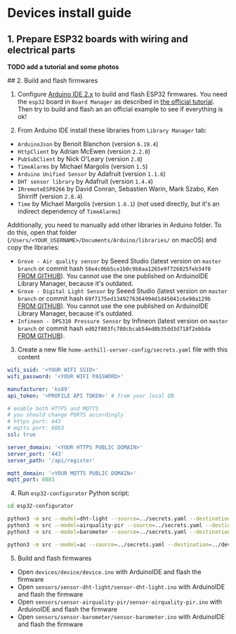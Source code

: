 # Devices install guide


## 1. Prepare ESP32 boards with wiring and electrical parts

**TODO add a tutorial and some photos**


## 2. Build and flash firmwares


1. Configure [Arduino IDE 2.x](https://www.arduino.cc/en/software) to build and flash ESP32 firmwares. You need the `esp32` board in `Board Manager` as described in [the official tutorial](https://espressif-docs.readthedocs-hosted.com/projects/arduino-esp32/en/latest/installing.html).
Then try to build and flash an an official example to see if everything is ok!

2. From Arduino IDE install these libraries from `Library Manager` tab:
- `ArduinoJson` by Benoit Blanchon (version `6.19.4`)
- `HttpClient` by Adrian McEwen (version `2.2.0`)
- `PubSubClient` by Nick O'Leary (version `2.8`)
- `TimeAlarms` by Michael Margolis (version `1.5`)
- `Arduino Unified Sensor` by Adafruit (version `1.1.6`)
- `DHT sensor library` by Adafruit (version `1.4.4`)
- `IRremoteESP8266` by David Conran, Sebastien Warin, Mark Szabo, Ken Shirriff (version `2.8.4`)
- `Time` by Michael Margolis (version `1.6.1`) (not used directly, but it's an indirect dependency of `TimeAlarms`)

Additionally, you need to manually add other libraries in Arduino folder. To do this, open that folder (`/Users/<YOUR_USERNAME>/Documents/Arduino/libraries/` on macOS) and copy the libraries:
- `Grove - Air quality sensor` by Seeed Studio (latest version on `master branch` or commit hash `58e4c0bb5ce1b0c9b8aa1265e9f726025feb34f0` [FROM GITHUB](https://github.com/Seeed-Studio/Grove_Air_quality_Sensor)). You cannot use the one published on ArduinoIDE Library Manager, because it's outdated.
- `Grove - Digital Light Sensor` by Seeed Studio (latest version on `master branch` or commit hash `69f7175ed1349276364994d1d45041c6e90a129b` [FROM GITHUB](https://github.com/Seeed-Studio/Grove_Digital_Light_Sensor)). You cannot use the one published on ArduinoIDE Library Manager, because it's outdated.
- `Infineon - DPS310 Pressure Sensor` by Infineon (latest version on `master branch` or commit hash `ed02f803fc780cbcab54ed8b35dd3d718f2ebbda` [FROM GITHUB](https://github.com/Infineon/DPS310-Pressure-Sensor)).


3. Create a new file `home-anthill-server-config/secrets.yaml` file with this content

```yaml
wifi_ssid: '<YOUR WIFI SSID>'
wifi_password: '<YOUR WIFI PASSWORD>'

manufacturer: 'ks89'
api_token: '<PROFILE API TOKEN>' # from your local DB

# enable both HTTPS and MQTTS
# you should change PORTS accordingly
# https port: 443
# mqtts port: 8883
ssl: true

server_domain: '<YOUR HTTPS PUBLIC DOMAIN>'
server_port: '443'
server_path: '/api/register'

mqtt_domain: '<YOUR MQTTS PUBLIC DOMAIN>'
mqtt_port: 8883
```

4. Run `esp32-configurator` Python script:

```bash
cd esp32-configurator

python3 -m src --model=dht-light --source=../secrets.yaml --destination=../sensors/sensor-dht-light
python3 -m src --model=airquality-pir --source=../secrets.yaml --destination=../sensors/sensor-airquality-pir
python3 -m src --model=barometer --source=../secrets.yaml --destination=../sensors/sensor-barometer

python3 -m src --model=ac --source=../secrets.yaml --destination=../devices/device
```

5. Build and flash firmwares

- Open `devices/device/device.ino` with ArduinoIDE and flash the firmware
- Open `sensors/sensor-dht-light/sensor-dht-light.ino` with ArduinoIDE and flash the firmware
- Open `sensors/sensor-airquality-pir/sensor-airquality-pir.ino` with ArduinoIDE and flash the firmware
- Open `sensors/sensor-barometer/sensor-barometer.ino` with ArduinoIDE and flash the firmware